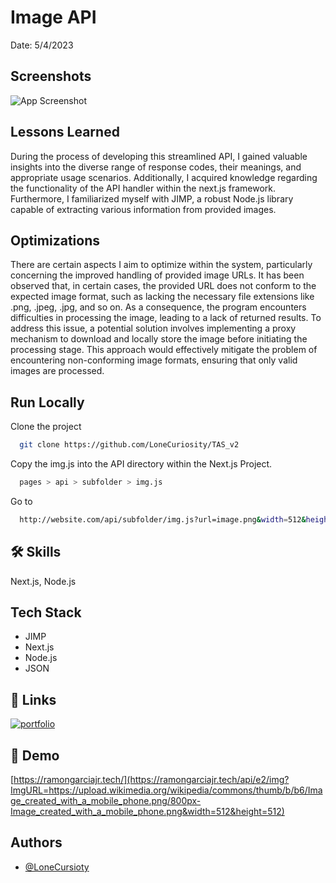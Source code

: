 # Image API
Date: 5/4/2023
## Screenshots

![App Screenshot](http://ramongarciajr.tech/Image%20API.png)


## Lessons Learned

During the process of developing this streamlined API, I gained valuable insights into the diverse range of response codes, their meanings, and appropriate usage scenarios. Additionally, I acquired knowledge regarding the functionality of the API handler within the next.js framework. Furthermore, I familiarized myself with JIMP, a robust Node.js library capable of extracting various information from provided images.


## Optimizations


There are certain aspects I aim to optimize within the system, particularly concerning the improved handling of provided image URLs. It has been observed that, in certain cases, the provided URL does not conform to the expected image format, such as lacking the necessary file extensions like .png, .jpeg, .jpg, and so on. As a consequence, the program encounters difficulties in processing the image, leading to a lack of returned results. To address this issue, a potential solution involves implementing a proxy mechanism to download and locally store the image before initiating the processing stage. This approach would effectively mitigate the problem of encountering non-conforming image formats, ensuring that only valid images are processed.


## Run Locally

Clone the project

```bash
  git clone https://github.com/LoneCuriosity/TAS_v2
```

Copy the img.js into the API directory within the Next.js Project.

```bash
  pages > api > subfolder > img.js
```

Go to

```bash
  http://website.com/api/subfolder/img.js?url=image.png&width=512&height=512
```


## 🛠 Skills
Next.js, Node.js


## Tech Stack

- JIMP
- Next.js
- Node.js
- JSON

## 🔗 Links
[![portfolio](https://img.shields.io/badge/my_portfolio-000?style=for-the-badge&logo=ko-fi&logoColor=white)](https://ramongarciajr.tech/)

## 🔗 Demo
[https://ramongarciajr.tech/](https://ramongarciajr.tech/api/e2/img?ImgURL=https://upload.wikimedia.org/wikipedia/commons/thumb/b/b6/Image_created_with_a_mobile_phone.png/800px-Image_created_with_a_mobile_phone.png&width=512&height=512)

## Authors

- [@LoneCursioty](https://www.github.com/LoneCursioty)


